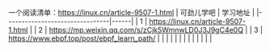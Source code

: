一个阅读清单：https://linux.cn/article-9507-1.html
|     可劲儿学吧        | 学习地址 | 
|--------------------------------|------|
| 1 |  https://linux.cn/article-9507-1.html  |
| 2 |  https://mp.weixin.qq.com/s/zCjk5WmnwLD0J3J9gC4e0Q  |
| 3 |  https://www.ebpf.top/post/ebpf_learn_path/  |
|  |    |
|  |    |
|  |    |
|  |    |
